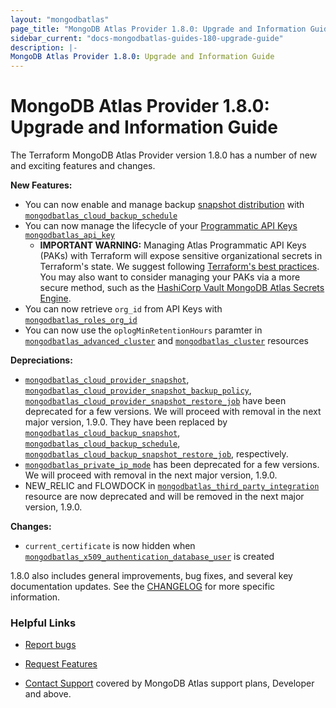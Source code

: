 ```yaml
---
layout: "mongodbatlas"
page_title: "MongoDB Atlas Provider 1.8.0: Upgrade and Information Guide"
sidebar_current: "docs-mongodbatlas-guides-180-upgrade-guide"
description: |-
MongoDB Atlas Provider 1.8.0: Upgrade and Information Guide
---
```


# MongoDB Atlas Provider 1.8.0: Upgrade and Information Guide

The Terraform MongoDB Atlas Provider version 1.8.0 has a number of new and exciting features and changes.

**New Features:**
* You can now enable and manage backup [snapshot distribution](https://www.mongodb.com/blog/post/introducing-snapshot-distribution-atlas) with [`mongodbatlas_cloud_backup_schedule`](https://registry.terraform.io/providers/mongodb/mongodbatlas/latest/docs/resources/cloud_backup_schedule)
* You can now manage the lifecycle of your [Programmatic API Keys](https://www.mongodb.com/docs/atlas/reference/api-resources-spec/#tag/Programmatic-API-Keys) [`mongodbatlas_api_key`](https://registry.terraform.io/providers/mongodb/mongodbatlas/latest/docs/resources/api_key) 
  *  **IMPORTANT WARNING:**  Managing Atlas Programmatic API Keys (PAKs) with Terraform will expose sensitive organizational secrets in Terraform's state.  We suggest following [Terraform's best practices](https://developer.hashicorp.com/terraform/language/state/sensitive-data).  You may also want to consider managing your PAKs via a more secure method, such as the [HashiCorp Vault MongoDB Atlas Secrets Engine](https://developer.hashicorp.com/vault/docs/secrets/mongodbatlas). 
* You can now retrieve `org_id` from API Keys with [`mongodbatlas_roles_org_id`](https://registry.terraform.io/providers/mongodb/mongodbatlas/latest/docs/data-sources/roles_org_id)
* You can now use the `oplogMinRetentionHours` paramter in [`mongodbatlas_advanced_cluster`](https://registry.terraform.io/providers/mongodb/mongodbatlas/latest/docs/resources/advanced_cluster) and [`mongodbatlas_cluster`](https://registry.terraform.io/providers/mongodb/mongodbatlas/latest/docs/resources/cluster) resources  


**Depreciations:**
* [`mongodbatlas_cloud_provider_snapshot`](https://registry.terraform.io/providers/mongodb/mongodbatlas/latest/docs/resources/cloud_provider_snapshot), [`mongodbatlas_cloud_provider_snapshot_backup_policy`](https://registry.terraform.io/providers/mongodb/mongodbatlas/latest/docs/resources/cloud_provider_snapshot_backup_policy), [`mongodbatlas_cloud_provider_snapshot_restore_job`](https://registry.terraform.io/providers/mongodb/mongodbatlas/latest/docs/resources/cloud_provider_snapshot_restore_job) have been deprecated for a few versions.  We will proceed with removal in the next major version, 1.9.0.  They have been replaced by [`mongodbatlas_cloud_backup_snapshot`](https://registry.terraform.io/providers/mongodb/mongodbatlas/latest/docs/resources/cloud_backup_snapshot), [`mongodbatlas_cloud_backup_schedule`](https://registry.terraform.io/providers/mongodb/mongodbatlas/latest/docs/resources/cloud_backup_schedule), [`mongodbatlas_cloud_backup_snapshot_restore_job`](https://registry.terraform.io/providers/mongodb/mongodbatlas/latest/docs/resources/cloud_backup_snapshot_restore_job), respectively. 
* [`mongodbatlas_private_ip_mode`](https://registry.terraform.io/providers/mongodb/mongodbatlas/latest/docs/resources/private_ip_mode) has been deprecated for a few versions.  We will proceed with removal in the next major version, 1.9.0.  
* NEW_RELIC and FLOWDOCK in [`mongodbatlas_third_party_integration`](https://registry.terraform.io/providers/mongodb/mongodbatlas/latest/docs/resources/third_party_integration#argument-reference) resource are now deprecated and will be removed in the next major version, 1.9.0.

**Changes:**
* `current_certificate` is now hidden when [`mongodbatlas_x509_authentication_database_user`](https://registry.terraform.io/providers/mongodb/mongodbatlas/latest/docs/resources/x509_authentication_database_user) is created


1.8.0 also includes general improvements, bug fixes, and several key documentation updates. See the [CHANGELOG](https://github.com/mongodb/terraform-provider-mongodbatlas/blob/master/CHANGELOG.md) for more specific information.


### Helpful Links

* [Report bugs](https://github.com/mongodb/terraform-provider-mongodbatlas/issues)

* [Request Features](https://feedback.mongodb.com/forums/924145-atlas?category_id=370723)

* [Contact Support](https://docs.atlas.mongodb.com/support/) covered by MongoDB Atlas support plans, Developer and above.
